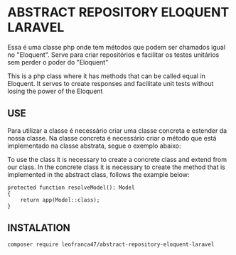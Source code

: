 # ABSTRACT REPOSITORY ELOQUENT LARAVEL


Essa é uma classe php onde tem métodos que podem ser chamados igual no "Eloquent". Serve para criar repositórios e facilitar os testes unitários sem perder o poder do "Eloquent"

This is a php class where it has methods that can be called equal in Eloquent. It serves to create responses and facilitate unit tests without losing the power of the Eloquent 

## USE


Para utilizar a classe é necessário criar uma classe concreta e estender da nossa classe.
Na classe concreta é necessário criar o método que está implementado na classe abstrata, segue o exemplo abaixo:

To use the class it is necessary to create a concrete class and extend from our class.
In the concrete class it is necessary to create the method that is implemented in the abstract class, follows the example below:

````angular2html
protected function resolveModel(): Model
{
    return app(Model::class);
}
````
## INSTALATION
```SHELL
composer require leofranca47/abstract-repository-eloquent-laravel
```

